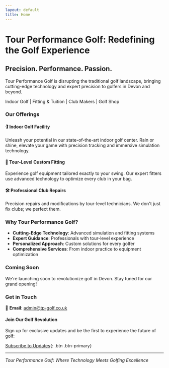 ```yaml
---
layout: default
title: Home
---
```


# Tour Performance Golf: Redefining the Golf Experience

## Precision. Performance. Passion.

Tour Performance Golf is disrupting the traditional golf landscape, bringing cutting-edge technology and expert precision to golfers in Devon and beyond.

<div class="services-bar">
  <span>Indoor Golf</span> | 
  <span>Fitting & Tuition</span> | 
  <span>Club Makers</span> | 
  <span>Golf Shop</span>
</div>

### Our Offerings

#### 🏌️ Indoor Golf Facility
Unleash your potential in our state-of-the-art indoor golf center. Rain or shine, elevate your game with precision tracking and immersive simulation technology.

#### 🔧 Tour-Level Custom Fitting
Experience golf equipment tailored exactly to your swing. Our expert fitters use advanced technology to optimize every club in your bag.

#### 🛠️ Professional Club Repairs
Precision repairs and modifications by tour-level technicians. We don't just fix clubs; we perfect them.

### Why Tour Performance Golf?

- **Cutting-Edge Technology**: Advanced simulation and fitting systems
- **Expert Guidance**: Professionals with tour-level experience
- **Personalized Approach**: Custom solutions for every golfer
- **Comprehensive Services**: From indoor practice to equipment optimization

### Coming Soon

We're launching soon to revolutionize golf in Devon. Stay tuned for our grand opening!

### Get in Touch

📧 **Email**: [admin@tp-golf.co.uk](mailto:admin@tp-golf.co.uk)

#### Join Our Golf Revolution

Sign up for exclusive updates and be the first to experience the future of golf:

[Subscribe to Updates](#){: .btn .btn-primary}

---

*Tour Performance Golf: Where Technology Meets Golfing Excellence*
